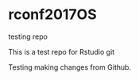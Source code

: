 # rconf2017OS
testing repo

This is a test repo for Rstudio git

Testing making changes from Github.
